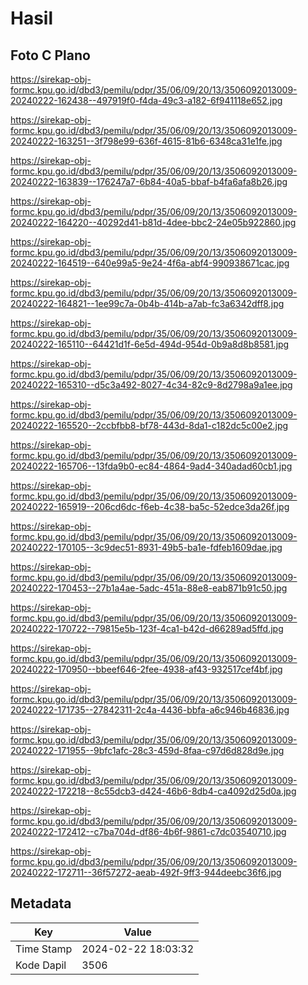 # Hasil

## Foto C Plano

https://sirekap-obj-formc.kpu.go.id/dbd3/pemilu/pdpr/35/06/09/20/13/3506092013009-20240222-162438--497919f0-f4da-49c3-a182-6f941118e652.jpg

https://sirekap-obj-formc.kpu.go.id/dbd3/pemilu/pdpr/35/06/09/20/13/3506092013009-20240222-163251--3f798e99-636f-4615-81b6-6348ca31e1fe.jpg

https://sirekap-obj-formc.kpu.go.id/dbd3/pemilu/pdpr/35/06/09/20/13/3506092013009-20240222-163839--176247a7-6b84-40a5-bbaf-b4fa6afa8b26.jpg

https://sirekap-obj-formc.kpu.go.id/dbd3/pemilu/pdpr/35/06/09/20/13/3506092013009-20240222-164220--40292d41-b81d-4dee-bbc2-24e05b922860.jpg

https://sirekap-obj-formc.kpu.go.id/dbd3/pemilu/pdpr/35/06/09/20/13/3506092013009-20240222-164519--640e99a5-9e24-4f6a-abf4-990938671cac.jpg

https://sirekap-obj-formc.kpu.go.id/dbd3/pemilu/pdpr/35/06/09/20/13/3506092013009-20240222-164821--1ee99c7a-0b4b-414b-a7ab-fc3a6342dff8.jpg

https://sirekap-obj-formc.kpu.go.id/dbd3/pemilu/pdpr/35/06/09/20/13/3506092013009-20240222-165110--64421d1f-6e5d-494d-954d-0b9a8d8b8581.jpg

https://sirekap-obj-formc.kpu.go.id/dbd3/pemilu/pdpr/35/06/09/20/13/3506092013009-20240222-165310--d5c3a492-8027-4c34-82c9-8d2798a9a1ee.jpg

https://sirekap-obj-formc.kpu.go.id/dbd3/pemilu/pdpr/35/06/09/20/13/3506092013009-20240222-165520--2ccbfbb8-bf78-443d-8da1-c182dc5c00e2.jpg

https://sirekap-obj-formc.kpu.go.id/dbd3/pemilu/pdpr/35/06/09/20/13/3506092013009-20240222-165706--13fda9b0-ec84-4864-9ad4-340adad60cb1.jpg

https://sirekap-obj-formc.kpu.go.id/dbd3/pemilu/pdpr/35/06/09/20/13/3506092013009-20240222-165919--206cd6dc-f6eb-4c38-ba5c-52edce3da26f.jpg

https://sirekap-obj-formc.kpu.go.id/dbd3/pemilu/pdpr/35/06/09/20/13/3506092013009-20240222-170105--3c9dec51-8931-49b5-ba1e-fdfeb1609dae.jpg

https://sirekap-obj-formc.kpu.go.id/dbd3/pemilu/pdpr/35/06/09/20/13/3506092013009-20240222-170453--27b1a4ae-5adc-451a-88e8-eab871b91c50.jpg

https://sirekap-obj-formc.kpu.go.id/dbd3/pemilu/pdpr/35/06/09/20/13/3506092013009-20240222-170722--79815e5b-123f-4ca1-b42d-d66289ad5ffd.jpg

https://sirekap-obj-formc.kpu.go.id/dbd3/pemilu/pdpr/35/06/09/20/13/3506092013009-20240222-170950--bbeef646-2fee-4938-af43-932517cef4bf.jpg

https://sirekap-obj-formc.kpu.go.id/dbd3/pemilu/pdpr/35/06/09/20/13/3506092013009-20240222-171735--27842311-2c4a-4436-bbfa-a6c946b46836.jpg

https://sirekap-obj-formc.kpu.go.id/dbd3/pemilu/pdpr/35/06/09/20/13/3506092013009-20240222-171955--9bfc1afc-28c3-459d-8faa-c97d6d828d9e.jpg

https://sirekap-obj-formc.kpu.go.id/dbd3/pemilu/pdpr/35/06/09/20/13/3506092013009-20240222-172218--8c55dcb3-d424-46b6-8db4-ca4092d25d0a.jpg

https://sirekap-obj-formc.kpu.go.id/dbd3/pemilu/pdpr/35/06/09/20/13/3506092013009-20240222-172412--c7ba704d-df86-4b6f-9861-c7dc03540710.jpg

https://sirekap-obj-formc.kpu.go.id/dbd3/pemilu/pdpr/35/06/09/20/13/3506092013009-20240222-172711--36f57272-aeab-492f-9ff3-944deebc36f6.jpg


## Metadata

| Key        | Value               |
| ---------- | ------------------- |
| Time Stamp | 2024-02-22 18:03:32 |
| Kode Dapil | 3506                |



